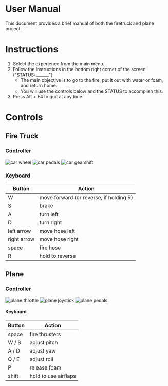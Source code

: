 ﻿# User Manual

This document provides a brief manual of both the firetruck and plane project.

# Instructions

1. Select the experience from the main menu.
2. Follow the instructions in the bottom right corner of the screen ("STATUS: ______")
    - The main objective is to go to the fire, put it out with water or foam, and return home.
    - You will use the controls below and the STATUS to accomplish this.
3. Press Alt + F4 to quit at any time.

# Controls

## Fire Truck

### Controller

![car wheel](images/car_wheel.jpg)
![car pedals](images/car_pedals.jpg)
![car gearshift](images/car_gearshift.jpg)

### Keyboard

| Button | Action |
| --- | --- |
| W | move forward (or reverse, if holding R) |
| S | brake |
| A | turn left |
| D | turn right |
| left arrow | move hose left |
| right arrow | move hose right |
| space | fire hose |
| R | hold to reverse |

## Plane

### Controller

![plane throttle](images/plane_throttle.jpg)
![plane joystick](images/plane_joystick.jpg)
![plane pedals](images/plane_pedals.jpg)

#### Keyboard

| Button | Action |
| --- | --- |
| space | fire thrusters |
| W / S | adjust pitch |
| A / D | adjust yaw |
| Q / E | adjust roll |
| P | release foam |
| shift | hold to use airflaps |
